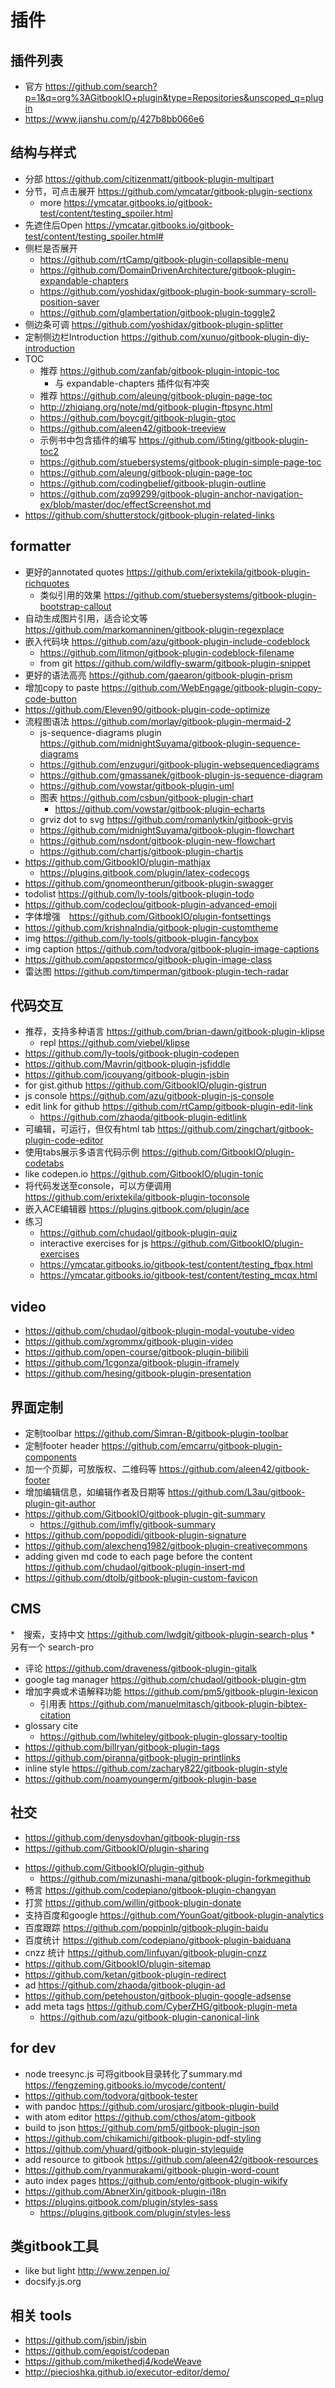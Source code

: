 # 插件

## 插件列表
* 官方 https://github.com/search?p=1&q=org%3AGitbookIO+plugin&type=Repositories&unscoped_q=plugin
* https://www.jianshu.com/p/427b8bb066e6

## 结构与样式
* 分部 https://github.com/citizenmatt/gitbook-plugin-multipart
* 分节，可点击展开 https://github.com/ymcatar/gitbook-plugin-sectionx
    * more https://ymcatar.gitbooks.io/gitbook-test/content/testing_spoiler.html
* 先遮住后Open https://ymcatar.gitbooks.io/gitbook-test/content/testing_spoiler.html#
* 侧栏是否展开
    - https://github.com/rtCamp/gitbook-plugin-collapsible-menu
    - https://github.com/DomainDrivenArchitecture/gitbook-plugin-expandable-chapters
    - https://github.com/yoshidax/gitbook-plugin-book-summary-scroll-position-saver
    - https://github.com/glambertation/gitbook-plugin-toggle2
* 侧边条可调 https://github.com/yoshidax/gitbook-plugin-splitter
* 定制侧边栏Introduction https://github.com/xunuo/gitbook-plugin-diy-introduction
* TOC
    * 推荐 https://github.com/zanfab/gitbook-plugin-intopic-toc
        * 与 expandable-chapters 插件似有冲突
    * 推荐 https://github.com/aleung/gitbook-plugin-page-toc
    * http://zhiqiang.org/note/md/gitbook-plugin-ftpsync.html
    * https://github.com/boycgit/gitbook-plugin-gtoc
    * https://github.com/aleen42/gitbook-treeview
    * 示例书中包含插件的编写 https://github.com/i5ting/gitbook-plugin-toc2
    * https://github.com/stuebersystems/gitbook-plugin-simple-page-toc
    * https://github.com/aleung/gitbook-plugin-page-toc
    * https://github.com/codingbelief/gitbook-plugin-outline
    * https://github.com/zq99299/gitbook-plugin-anchor-navigation-ex/blob/master/doc/effectScreenshot.md
* https://github.com/shutterstock/gitbook-plugin-related-links

## formatter
* 更好的annotated quotes https://github.com/erixtekila/gitbook-plugin-richquotes
    * 类似引用的效果  https://github.com/stuebersystems/gitbook-plugin-bootstrap-callout
* 自动生成图片引用，适合论文等 https://github.com/markomanninen/gitbook-plugin-regexplace
* 嵌入代码块 https://github.com/azu/gitbook-plugin-include-codeblock
    * https://github.com/litmon/gitbook-plugin-codeblock-filename
    * from git https://github.com/wildfly-swarm/gitbook-plugin-snippet
* 更好的语法高亮 https://github.com/gaearon/gitbook-plugin-prism
* 增加copy to paste https://github.com/WebEngage/gitbook-plugin-copy-code-button
* https://github.com/Eleven90/gitbook-plugin-code-optimize
* 流程图语法 https://github.com/morlay/gitbook-plugin-mermaid-2
    * js-sequence-diagrams plugin  https://github.com/midnightSuyama/gitbook-plugin-sequence-diagrams
    * https://github.com/enzuguri/gitbook-plugin-websequencediagrams
    * https://github.com/gmassanek/gitbook-plugin-js-sequence-diagram 
    * https://github.com/vowstar/gitbook-plugin-uml
    * 图表 https://github.com/csbun/gitbook-plugin-chart
        * https://github.com/vowstar/gitbook-plugin-echarts
    * grviz dot to svg https://github.com/romanlytkin/gitbook-grvis
    * https://github.com/midnightSuyama/gitbook-plugin-flowchart
    * https://github.com/nsdont/gitbook-plugin-new-flowchart
    * https://github.com/chartjs/gitbook-plugin-chartjs
* https://github.com/GitbookIO/plugin-mathjax
    * https://plugins.gitbook.com/plugin/latex-codecogs
* https://github.com/gnomeontherun/gitbook-plugin-swagger
* todolist https://github.com/ly-tools/gitbook-plugin-todo
* https://github.com/codeclou/gitbook-plugin-advanced-emoji
* 字体增强　https://github.com/GitbookIO/plugin-fontsettings
* https://github.com/krishnaIndia/gitbook-plugin-customtheme
* img https://github.com/ly-tools/gitbook-plugin-fancybox
* img caption https://github.com/todvora/gitbook-plugin-image-captions
* https://github.com/appstormco/gitbook-plugin-image-class
* 雷达图 https://github.com/timperman/gitbook-plugin-tech-radar

## 代码交互
* 推荐，支持多种语言 https://github.com/brian-dawn/gitbook-plugin-klipse
    * repl https://github.com/viebel/klipse
* https://github.com/ly-tools/gitbook-plugin-codepen
* https://github.com/Mavrin/gitbook-plugin-jsfiddle
* https://github.com/jcouyang/gitbook-plugin-jsbin
* for gist.github https://github.com/GitbookIO/plugin-gistrun
* js console https://github.com/azu/gitbook-plugin-js-console
* edit link for github https://github.com/rtCamp/gitbook-plugin-edit-link
    * https://github.com/zhaoda/gitbook-plugin-editlink
* 可编辑，可运行，但仅有html tab https://github.com/zingchart/gitbook-plugin-code-editor
* 使用tabs展示多语言代码示例 https://github.com/GitbookIO/plugin-codetabs
* like codepen.io https://github.com/GitbookIO/plugin-tonic
* 将代码发送至console，可以方便调用 https://github.com/erixtekila/gitbook-plugin-toconsole
* 嵌入ACE编辑器 https://plugins.gitbook.com/plugin/ace
* 练习 
    * https://github.com/chudaol/gitbook-plugin-quiz
    * interactive exercises  for js https://github.com/GitbookIO/plugin-exercises
    * https://ymcatar.gitbooks.io/gitbook-test/content/testing_fbqx.html
    * https://ymcatar.gitbooks.io/gitbook-test/content/testing_mcqx.html
    
## video
*  https://github.com/chudaol/gitbook-plugin-modal-youtube-video
*  https://github.com/xgrommx/gitbook-plugin-video
*  https://github.com/open-course/gitbook-plugin-bilibili
*  https://github.com/1cgonza/gitbook-plugin-iframely
*  https://github.com/hesing/gitbook-plugin-presentation

## 界面定制
* 定制toolbar https://github.com/Simran-B/gitbook-plugin-toolbar
* 定制footer header https://github.com/emcarru/gitbook-plugin-components
* 加一个页脚，可放版权、二维码等 https://github.com/aleen42/gitbook-footer
* 增加编辑信息，如编辑作者及日期等 https://github.com/L3au/gitbook-plugin-git-author
* https://github.com/GitbookIO/gitbook-plugin-git-summary
    * https://github.com/imfly/gitbook-summary
* https://github.com/popodidi/gitbook-plugin-signature
* https://github.com/alexcheng1982/gitbook-plugin-creativecommons
*  adding given md code to each page before the content https://github.com/chudaol/gitbook-plugin-insert-md
* https://github.com/dtolb/gitbook-plugin-custom-favicon

## CMS
*　搜索，支持中文  https://github.com/lwdgit/gitbook-plugin-search-plus
    *　另有一个 search-pro
* 评论 https://github.com/draveness/gitbook-plugin-gitalk
*  google tag manager https://github.com/chudaol/gitbook-plugin-gtm
* 增加字典或术语解释功能 https://github.com/pm5/gitbook-plugin-lexicon
    * 引用表 https://github.com/manuelmitasch/gitbook-plugin-bibtex-citation
* glossary cite
    * https://github.com/lwhiteley/gitbook-plugin-glossary-tooltip
* https://github.com/billryan/gitbook-plugin-tags
* https://github.com/piranna/gitbook-plugin-printlinks
* inline style https://github.com/zachary822/gitbook-plugin-style
* https://github.com/noamyoungerm/gitbook-plugin-base


## 社交
- https://github.com/denysdovhan/gitbook-plugin-rss
- https://github.com/GitbookIO/plugin-sharing
* https://github.com/GitbookIO/plugin-github
    * https://github.com/mizunashi-mana/gitbook-plugin-forkmegithub
* 畅言 https://github.com/codepiano/gitbook-plugin-changyan
* 打赏 https://github.com/willin/gitbook-plugin-donate
* 支持百度和google https://github.com/YounGoat/gitbook-plugin-analytics
* 百度跟踪 https://github.com/poppinlp/gitbook-plugin-baidu
* 百度统计 https://github.com/codepiano/gitbook-plugin-baiduana
* cnzz 统计 https://github.com/linfuyan/gitbook-plugin-cnzz
* https://github.com/GitbookIO/plugin-sitemap
* https://github.com/ketan/gitbook-plugin-redirect
* ad https://github.com/zhaoda/gitbook-plugin-ad
* https://github.com/petehouston/gitbook-plugin-google-adsense
* add meta tags https://github.com/CyberZHG/gitbook-plugin-meta
    * https://github.com/azu/gitbook-plugin-canonical-link
        
## for dev
* node treesync.js 可将gitbook目录转化了summary.md https://fengzeming.gitbooks.io/mycode/content/ 
* https://github.com/todvora/gitbook-tester
* with pandoc https://github.com/urosjarc/gitbook-plugin-build
* with atom editor https://github.com/cthos/atom-gitbook
* build to json https://github.com/pm5/gitbook-plugin-json
* https://github.com/chikamichi/gitbook-plugin-pdf-styling
* https://github.com/yhuard/gitbook-plugin-styleguide
* add resource to gitbook https://github.com/aleen42/gitbook-resources
* https://github.com/ryanmurakami/gitbook-plugin-word-count
* auto index pages https://github.com/ento/gitbook-plugin-wikify
* https://github.com/AbnerXin/gitbook-plugin-i18n
* https://plugins.gitbook.com/plugin/styles-sass
    * https://plugins.gitbook.com/plugin/styles-less

## 类gitbook工具
* like but light http://www.zenpen.io/
* docsify.js.org 

## 相关 tools 
* https://github.com/jsbin/jsbin
* https://github.com/egoist/codepan
* https://github.com/mikethedj4/kodeWeave
* http://piecioshka.github.io/executor-editor/demo/

